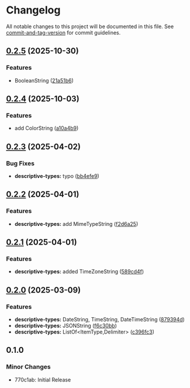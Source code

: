 # Changelog

All notable changes to this project will be documented in this file. See [commit-and-tag-version](https://github.com/absolute-version/commit-and-tag-version) for commit guidelines.

## [0.2.5](https://github.com/battis/typescript-config/compare/descriptive-types/0.2.4...descriptive-types/0.2.5) (2025-10-30)


### Features

* BooleanString ([21a51b6](https://github.com/battis/typescript-config/commit/21a51b61dde74045d0fa704ba55a3793321dabc2))

## [0.2.4](https://github.com/battis/typescript-config/compare/descriptive-types/0.2.3...descriptive-types/0.2.4) (2025-10-03)


### Features

* add ColorString ([a10a4b9](https://github.com/battis/typescript-config/commit/a10a4b99197cbe83f52b9bb76faedea71f735ca5))

## [0.2.3](https://github.com/battis/typescript-config/compare/descriptive-types/0.2.2...descriptive-types/0.2.3) (2025-04-02)


### Bug Fixes

* **descriptive-types:** typo ([bb4efe9](https://github.com/battis/typescript-config/commit/bb4efe97feb500e521de6ccfa4dc9030aafdc7a0))

## [0.2.2](https://github.com/battis/typescript-config/compare/descriptive-types/0.2.1...descriptive-types/0.2.2) (2025-04-01)


### Features

* **descriptive-types:** add MimeTypeString ([f2d6a25](https://github.com/battis/typescript-config/commit/f2d6a25407cabfeb9961f85bdcb175079ed6fe59))

## [0.2.1](https://github.com/battis/typescript-config/compare/descriptive-types/0.2.0...descriptive-types/0.2.1) (2025-04-01)


### Features

* **descriptive-types:** added TimeZoneString ([589cd4f](https://github.com/battis/typescript-config/commit/589cd4f71322a71f9f84edfd8d68f4a5ddcd31ae))

## [0.2.0](https://github.com/battis/typescript-config/compare/descriptive-types/0.1.0...descriptive-types/0.2.0) (2025-03-09)


### Features

* **descriptive-types:** DateString<Format>, TimeString<Format>, DateTimeString<Format> ([879394d](https://github.com/battis/typescript-config/commit/879394d1c2a1a8f2e8480a4e21bf7efdd219a8fc))
* **descriptive-types:** JSONString ([f6c30bb](https://github.com/battis/typescript-config/commit/f6c30bbc3b19011995d11392aae920cabed12cc2))
* **descriptive-types:** ListOf<ItemType,Delimiter> ([c396fc3](https://github.com/battis/typescript-config/commit/c396fc3ac95183c8041262235addb8dadd9f71b7))

## 0.1.0

### Minor Changes

- 770c1ab: Initial Release
